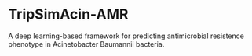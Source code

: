 # TripSimAcin-AMR
A deep learning-based framework for predicting antimicrobial resistence phenotype in Acinetobacter Baumannii bacteria.
